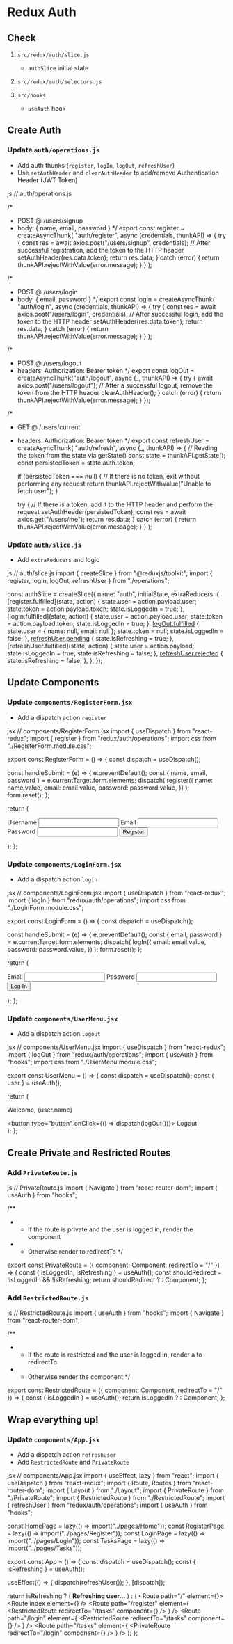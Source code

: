 # Redux Auth

## Check

1. `src/redux/auth/slice.js`

   - `authSlice` initial state

2. `src/redux/auth/selectors.js`
3. `src/hooks`
   - `useAuth` hook

## Create Auth

### Update `auth/operations.js`

- Add auth thunks (`register`, `logIn`, `logOut`, `refreshUser`)
- Use `setAuthHeader` and `clearAuthHeader` to add/remove Authentication Header (JWT Token)

js
// auth/operations.js

/*
 * POST @ /users/signup
 * body: { name, email, password }
 */
export const register = createAsyncThunk(
  "auth/register",
  async (credentials, thunkAPI) => {
    try {
      const res = await axios.post("/users/signup", credentials);
      // After successful registration, add the token to the HTTP header
      setAuthHeader(res.data.token);
      return res.data;
    } catch (error) {
      return thunkAPI.rejectWithValue(error.message);
    }
  }
);

/*
 * POST @ /users/login
 * body: { email, password }
 */
export const logIn = createAsyncThunk(
  "auth/login",
  async (credentials, thunkAPI) => {
    try {
      const res = await axios.post("/users/login", credentials);
      // After successful login, add the token to the HTTP header
      setAuthHeader(res.data.token);
      return res.data;
    } catch (error) {
      return thunkAPI.rejectWithValue(error.message);
    }
  }
);

/*
 * POST @ /users/logout
 * headers: Authorization: Bearer token
 */
export const logOut = createAsyncThunk("auth/logout", async (_, thunkAPI) => {
  try {
    await axios.post("/users/logout");
    // After a successful logout, remove the token from the HTTP header
    clearAuthHeader();
  } catch (error) {
    return thunkAPI.rejectWithValue(error.message);
  }
});

/*
 * GET @ /users/current
 * headers: Authorization: Bearer token
 */
export const refreshUser = createAsyncThunk(
  "auth/refresh",
  async (_, thunkAPI) => {
    // Reading the token from the state via getState()
    const state = thunkAPI.getState();
    const persistedToken = state.auth.token;

    if (persistedToken === null) {
      // If there is no token, exit without performing any request
      return thunkAPI.rejectWithValue("Unable to fetch user");
    }

    try {
      // If there is a token, add it to the HTTP header and perform the request
      setAuthHeader(persistedToken);
      const res = await axios.get("/users/me");
      return res.data;
    } catch (error) {
      return thunkAPI.rejectWithValue(error.message);
    }
  }
);

### Update `auth/slice.js`

- Add `extraReducers` and logic

js
// auth/slice.js
import { createSlice } from "@reduxjs/toolkit";
import { register, logIn, logOut, refreshUser } from "./operations";

const authSlice = createSlice({
  name: "auth",
  initialState,
  extraReducers: {
    [register.fulfilled](state, action) {
      state.user = action.payload.user;
      state.token = action.payload.token;
      state.isLoggedIn = true;
    },
    [logIn.fulfilled](state, action) {
      state.user = action.payload.user;
      state.token = action.payload.token;
      state.isLoggedIn = true;
    },
    [logOut.fulfilled](state) {
      state.user = { name: null, email: null };
      state.token = null;
      state.isLoggedIn = false;
    },
    [refreshUser.pending](state) {
      state.isRefreshing = true;
    },
    [refreshUser.fulfilled](state, action) {
      state.user = action.payload;
      state.isLoggedIn = true;
      state.isRefreshing = false;
    },
    [refreshUser.rejected](state) {
      state.isRefreshing = false;
    },
  },
});

## Update Components

### Update `components/RegisterForm.jsx`

- Add a dispatch action `register`

jsx
// components/RegisterForm.jsx
import { useDispatch } from "react-redux";
import { register } from "redux/auth/operations";
import css from "./RegisterForm.module.css";

export const RegisterForm = () => {
  const dispatch = useDispatch();

  const handleSubmit = (e) => {
    e.preventDefault();
    const { name, email, password } = e.currentTarget.form.elements;
    dispatch(
      register({
        name: name.value,
        email: email.value,
        password: password.value,
      })
    );
    form.reset();
  };

  return (
    <form className={css.form} onSubmit={handleSubmit} autoComplete="off">
      <label className={css.label}>
        Username
        <input type="text" name="name" />
      </label>
      <label className={css.label}>
        Email
        <input type="email" name="email" />
      </label>
      <label className={css.label}>
        Password
        <input type="password" name="password" />
      </label>
      <button type="submit">Register</button>
    </form>
  );
};

### Update `components/LoginForm.jsx`

- Add a dispatch action `login`

jsx
// components/LoginForm.jsx
import { useDispatch } from "react-redux";
import { logIn } from "redux/auth/operations";
import css from "./LoginForm.module.css";

export const LoginForm = () => {
  const dispatch = useDispatch();

  const handleSubmit = (e) => {
    e.preventDefault();
    const { email, password } = e.currentTarget.form.elements;
    dispatch(
      logIn({
        email: email.value,
        password: password.value,
      })
    );
    form.reset();
  };

  return (
    <form className={css.form} onSubmit={handleSubmit} autoComplete="off">
      <label className={css.label}>
        Email
        <input type="email" name="email" />
      </label>
      <label className={css.label}>
        Password
        <input type="password" name="password" />
      </label>
      <button type="submit">Log In</button>
    </form>
  );
};

### Update `components/UserMenu.jsx`

- Add a dispatch action `logout`

jsx
// components/UserMenu.jsx
import { useDispatch } from "react-redux";
import { logOut } from "redux/auth/operations";
import { useAuth } from "hooks";
import css from "./UserMenu.module.css";

export const UserMenu = () => {
  const dispatch = useDispatch();
  const { user } = useAuth();

  return (
    <div className={css.wrapper}>
      <p className={css.username}>Welcome, {user.name}</p>
      <button type="button" onClick={() => dispatch(logOut())}>
        Logout
      </button>
    </div>
  );
};

## Create Private and Restricted Routes

### Add `PrivateRoute.js`

js
// PrivateRoute.js
import { Navigate } from "react-router-dom";
import { useAuth } from "hooks";

/**
 * - If the route is private and the user is logged in, render the component
 * - Otherwise render <Navigate> to redirectTo
 */

export const PrivateRoute = ({ component: Component, redirectTo = "/" }) => {
  const { isLoggedIn, isRefreshing } = useAuth();
  const shouldRedirect = !isLoggedIn && !isRefreshing;
  return shouldRedirect ? <Navigate to={redirectTo} /> : Component;
};

### Add `RestrictedRoute.js`

js
// RestrictedRoute.js
import { useAuth } from "hooks";
import { Navigate } from "react-router-dom";

/**
 * - If the route is restricted and the user is logged in, render a <Navigate> to redirectTo
 * - Otherwise render the component
 */

export const RestrictedRoute = ({ component: Component, redirectTo = "/" }) => {
  const { isLoggedIn } = useAuth();
  return isLoggedIn ? <Navigate to={redirectTo} /> : Component;
};

## Wrap everything up!

### Update `components/App.jsx`

- Add a dispatch action `refreshUser`
- Add `RestrictedRoute` and `PrivateRoute`

jsx
// components/App.jsx
import { useEffect, lazy } from "react";
import { useDispatch } from "react-redux";
import { Route, Routes } from "react-router-dom";
import { Layout } from "./Layout";
import { PrivateRoute } from "./PrivateRoute";
import { RestrictedRoute } from "./RestrictedRoute";
import { refreshUser } from "redux/auth/operations";
import { useAuth } from "hooks";

const HomePage = lazy(() => import("../pages/Home"));
const RegisterPage = lazy(() => import("../pages/Register"));
const LoginPage = lazy(() => import("../pages/Login"));
const TasksPage = lazy(() => import("../pages/Tasks"));

export const App = () => {
  const dispatch = useDispatch();
  const { isRefreshing } = useAuth();

  useEffect(() => {
    dispatch(refreshUser());
  }, [dispatch]);

  return isRefreshing ? (
    <b>Refreshing user...</b>
  ) : (
    <Routes>
      <Route path="/" element={<Layout />}>
        <Route index element={<HomePage />} />
        <Route
          path="/register"
          element={
            <RestrictedRoute redirectTo="/tasks" component={<RegisterPage />} />
          }
        />
        <Route
          path="/login"
          element={
            <RestrictedRoute redirectTo="/tasks" component={<LoginPage />} />
          }
        />
        <Route
          path="/tasks"
          element={
            <PrivateRoute redirectTo="/login" component={<TasksPage />} />
          }
        />
      </Route>
    </Routes>
  );
};